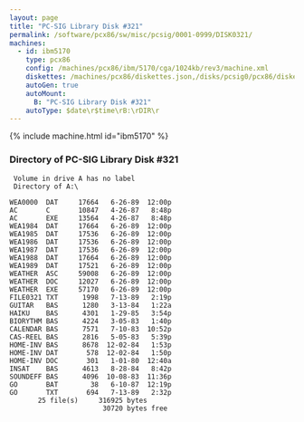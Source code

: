 ```yaml
---
layout: page
title: "PC-SIG Library Disk #321"
permalink: /software/pcx86/sw/misc/pcsig/0001-0999/DISK0321/
machines:
  - id: ibm5170
    type: pcx86
    config: /machines/pcx86/ibm/5170/cga/1024kb/rev3/machine.xml
    diskettes: /machines/pcx86/diskettes.json,/disks/pcsig0/pcx86/diskettes.json
    autoGen: true
    autoMount:
      B: "PC-SIG Library Disk #321"
    autoType: $date\r$time\rB:\rDIR\r
---
```


{% include machine.html id="ibm5170" %}

### Directory of PC-SIG Library Disk #321

     Volume in drive A has no label
     Directory of A:\

    WEA0000  DAT     17664   6-26-89  12:00p
    AC       C       10847   4-26-87   8:48p
    AC       EXE     13564   4-26-87   8:48p
    WEA1984  DAT     17664   6-26-89  12:00p
    WEA1985  DAT     17536   6-26-89  12:00p
    WEA1986  DAT     17536   6-26-89  12:00p
    WEA1987  DAT     17536   6-26-89  12:00p
    WEA1988  DAT     17664   6-26-89  12:00p
    WEA1989  DAT     17521   6-26-89  12:00p
    WEATHER  ASC     59008   6-26-89  12:00p
    WEATHER  DOC     12027   6-26-89  12:00p
    WEATHER  EXE     57170   6-26-89  12:00p
    FILE0321 TXT      1998   7-13-89   2:19p
    GUITAR   BAS      1280   3-13-84   1:22a
    HAIKU    BAS      4301   1-29-85   3:54p
    BIORYTHM BAS      4224   3-05-83   1:40p
    CALENDAR BAS      7571   7-10-83  10:52p
    CAS-REEL BAS      2816   5-05-83   5:39p
    HOME-INV BAS      8678  12-02-84   1:53p
    HOME-INV DAT       578  12-02-84   1:50p
    HOME-INV DOC       301   1-01-80  12:40a
    INSAT    BAS      4613   8-28-84   8:42p
    SOUNDEFF BAS      4096  10-08-83  11:36p
    GO       BAT        38   6-10-87  12:19p
    GO       TXT       694   7-13-89   2:32p
           25 file(s)     316925 bytes
                           30720 bytes free
